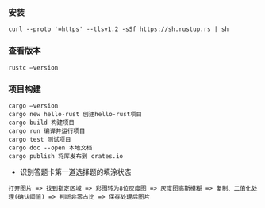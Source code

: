 
### 安装
```
curl --proto '=https' --tlsv1.2 -sSf https://sh.rustup.rs | sh
```
### 查看版本
```
rustc —version
```
### 项目构建
```
cargo —version
cargo new hello-rust 创建hello-rust项目
cargo build 构建项目
cargo run 编译并运行项目
cargo test 测试项目
cargo doc --open 本地文档
cargo publish 将库发布到 crates.io
```

- 识别答题卡第一道选择题的填涂状态
```
打开图片 => 找到指定区域 => 彩图转为8位灰度图 => 灰度图高斯模糊 => 复制、二值化处理(确认阈值) => 判断非零占比 => 保存处理后图片
```
